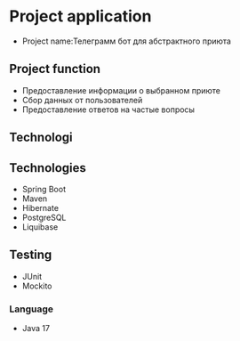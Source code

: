 # Project application
* Project name:Телеграмм бот для абстрактного приюта

## Project function
* Предоставление информации о выбранном приюте
* Сбор данных от пользователей
* Предоставление ответов на частые вопросы

## Technologi

## Technologies
- Spring Boot
- Maven
- Hibernate
- PostgreSQL
- Liquibase

## Testing 
- JUnit
- Mockito
### Language
- Java 17
